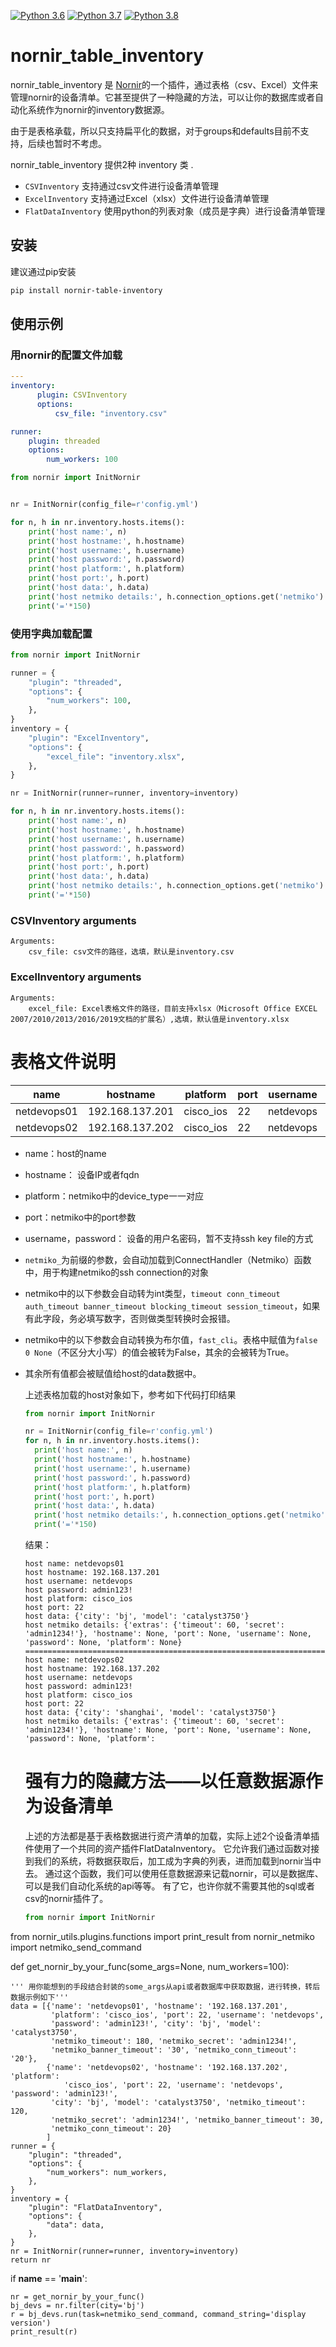 [![Python 3.6](https://img.shields.io/badge/python-3.6-blue.svg)](https://www.python.org/downloads/release/python-360/)
[![Python 3.7](https://img.shields.io/badge/python-3.7-blue.svg)](https://www.python.org/downloads/release/python-370/)
[![Python 3.8](https://img.shields.io/badge/python-3.8-blue.svg)](https://www.python.org/downloads/release/python-380/)


# nornir_table_inventory

nornir_table_inventory 是 [Nornir](https://github.com/nornir-automation/nornir)的一个插件，通过表格（csv、Excel）文件来管理nornir的设备清单。它甚至提供了一种隐藏的方法，可以让你的数据库或者自动化系统作为nornir的inventory数据源。

由于是表格承载，所以只支持扁平化的数据，对于groups和defaults目前不支持，后续也暂时不考虑。

nornir_table_inventory 提供2种 inventory 类 .
- `CSVInventory` 支持通过csv文件进行设备清单管理
- `ExcelInventory` 支持通过Excel（xlsx）文件进行设备清单管理
- `FlatDataInventory` 使用python的列表对象（成员是字典）进行设备清单管理

## 安装

建议通过pip安装

```bash
pip install nornir-table-inventory
```

## 使用示例

### 用nornir的配置文件加载

```yaml
---
inventory:
      plugin: CSVInventory
      options:
          csv_file: "inventory.csv"

runner:
    plugin: threaded
    options:
        num_workers: 100
```
```python
from nornir import InitNornir


nr = InitNornir(config_file=r'config.yml')

for n, h in nr.inventory.hosts.items():
    print('host name:', n)
    print('host hostname:', h.hostname)
    print('host username:', h.username)
    print('host password:', h.password)
    print('host platform:', h.platform)
    print('host port:', h.port)
    print('host data:', h.data)
    print('host netmiko details:', h.connection_options.get('netmiko').dict())
    print('='*150)

```


### 使用字典加载配置

```python
from nornir import InitNornir

runner = {
    "plugin": "threaded",
    "options": {
        "num_workers": 100,
    },
}
inventory = {
    "plugin": "ExcelInventory",
    "options": {
        "excel_file": "inventory.xlsx",
    },
}

nr = InitNornir(runner=runner, inventory=inventory)

for n, h in nr.inventory.hosts.items():
    print('host name:', n)
    print('host hostname:', h.hostname)
    print('host username:', h.username)
    print('host password:', h.password)
    print('host platform:', h.platform)
    print('host port:', h.port)
    print('host data:', h.data)
    print('host netmiko details:', h.connection_options.get('netmiko').dict())
    print('='*150)

```



### CSVInventory arguments

```
Arguments:
    csv_file: csv文件的路径，选填，默认是inventory.csv
```

### ExcelInventory arguments

```
Arguments:
    excel_file: Excel表格文件的路径，目前支持xlsx（Microsoft Office EXCEL 2007/2010/2013/2016/2019文档的扩展名）,选填，默认值是inventory.xlsx
```

# 表格文件说明

|name|hostname|platform|port|username|password|city|model|netmiko_timeout|netmiko_secret|
| ---- | ---- | ---- | ---- | ---- | ---- | ---- | ---- | ---- | ---- |
|netdevops01|192.168.137.201|cisco_ios|22|netdevops|admin123!|bj|catalyst3750|60|admin1234!|
|netdevops02|192.168.137.202|cisco_ios|22|netdevops|admin123!|shanghai|catalyst3750|60|admin1234!|

- name：host的name

- hostname： 设备IP或者fqdn

- platform：netmiko中的device_type一一对应

- port：netmiko中的port参数

- username，password： 设备的用户名密码，暂不支持ssh key file的方式

- `netmiko_`为前缀的参数，会自动加载到ConnectHandler（Netmiko）函数中，用于构建netmiko的ssh connection的对象

- netmiko中的以下参数会自动转为int类型，`timeout conn_timeout auth_timeout banner_timeout blocking_timeout session_timeout`，如果有此字段，务必填写数字，否则做类型转换时会报错。

- netmiko中的以下参数会自动转换为布尔值，`fast_cli`。表格中赋值为`false 0 None`（不区分大小写）的值会被转为False，其余的会被转为True。

- 其余所有值都会被赋值给host的data数据中。

  上述表格加载的host对象如下，参考如下代码打印结果

  ```python
  from nornir import InitNornir
  
  nr = InitNornir(config_file=r'config.yml')
  for n, h in nr.inventory.hosts.items():
    print('host name:', n)
    print('host hostname:', h.hostname)
    print('host username:', h.username)
    print('host password:', h.password)
    print('host platform:', h.platform)
    print('host port:', h.port)
    print('host data:', h.data)
    print('host netmiko details:', h.connection_options.get('netmiko').dict())
    print('='*150)
  
  ```

  结果：

  ```shell
  host name: netdevops01
  host hostname: 192.168.137.201
  host username: netdevops
  host password: admin123!
  host platform: cisco_ios
  host port: 22
  host data: {'city': 'bj', 'model': 'catalyst3750'}
  host netmiko details: {'extras': {'timeout': 60, 'secret': 'admin1234!'}, 'hostname': None, 'port': None, 'username': None, 'password': None, 'platform': None}
  ======================================================================================================================================================
  host name: netdevops02
  host hostname: 192.168.137.202
  host username: netdevops
  host password: admin123!
  host platform: cisco_ios
  host port: 22
  host data: {'city': 'shanghai', 'model': 'catalyst3750'}
  host netmiko details: {'extras': {'timeout': 60, 'secret': 'admin1234!'}, 'hostname': None, 'port': None, 'username': None, 'password': None, 'platform':
  
  ```
  
  # 强有力的隐藏方法——以任意数据源作为设备清单

  上述的方法都是基于表格数据进行资产清单的加载，实际上述2个设备清单插件使用了一个共同的资产插件FlatDataInventory。
  它允许我们通过函数对接到我们的系统，将数据获取后，加工成为字典的列表，进而加载到nornir当中去。
  通过这个函数，我们可以使用任意数据源来记载nornir，可以是数据库、可以是我们自动化系统的api等等。
  有了它，也许你就不需要其他的sql或者csv的nornir插件了。
  ```python
  from nornir import InitNornir
from nornir_utils.plugins.functions import print_result
from nornir_netmiko import netmiko_send_command


def get_nornir_by_your_func(some_args=None, num_workers=100):
    
    ''' 用你能想到的手段结合封装的some_args从api或者数据库中获取数据，进行转换，转后数据示例如下'''
    data = [{'name': 'netdevops01', 'hostname': '192.168.137.201',
             'platform': 'cisco_ios', 'port': 22, 'username': 'netdevops',
             'password': 'admin123!', 'city': 'bj', 'model': 'catalyst3750',
             'netmiko_timeout': 180, 'netmiko_secret': 'admin1234!',
             'netmiko_banner_timeout': '30', 'netmiko_conn_timeout': '20'},
            {'name': 'netdevops02', 'hostname': '192.168.137.202', 'platform':
                'cisco_ios', 'port': 22, 'username': 'netdevops', 'password': 'admin123!',
             'city': 'bj', 'model': 'catalyst3750', 'netmiko_timeout': 120,
             'netmiko_secret': 'admin1234!', 'netmiko_banner_timeout': 30,
             'netmiko_conn_timeout': 20}
            ]
    runner = {
        "plugin": "threaded",
        "options": {
            "num_workers": num_workers,
        },
    }
    inventory = {
        "plugin": "FlatDataInventory",
        "options": {
            "data": data,
        },
    }
    nr = InitNornir(runner=runner, inventory=inventory)
    return nr


if __name__ == '__main__':
    
    nr = get_nornir_by_your_func()
    bj_devs = nr.filter(city='bj')
    r = bj_devs.run(task=netmiko_send_command, command_string='display version')
    print_result(r)
  
  ```